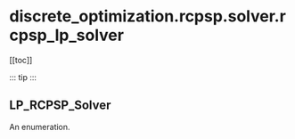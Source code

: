 # discrete_optimization.rcpsp.solver.rcpsp_lp_solver

[[toc]]

::: tip
<skdecide-summary></skdecide-summary>
:::

## LP\_RCPSP\_Solver

An enumeration.

